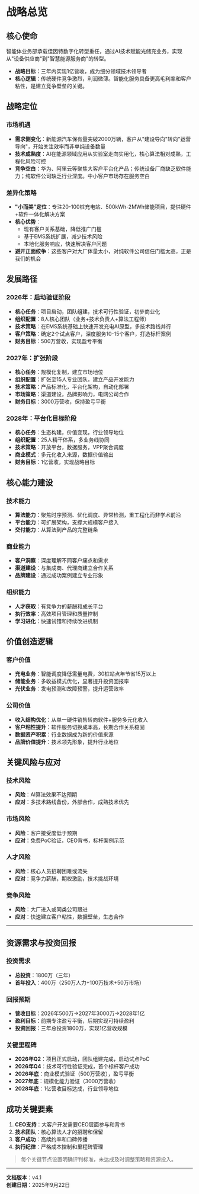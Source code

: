 # 战略总览

## 核心使命
智能体业务部承载佳因特数字化转型重任，通过AI技术赋能光储充业务，实现从"设备供应商"到"智慧能源服务商"的转型。

- **战略目标**：三年内实现1亿营收，成为细分领域技术领导者
- **核心逻辑**：传统硬件竞争激烈，利润微薄。智能化服务具备更高毛利率和客户粘性，是建立竞争壁垒的关键。

## 战略定位

### 市场机遇
- **需求侧变化**：新能源汽车保有量突破2000万辆，客户从"建设导向"转向"运营导向"，开始关注效率而非单纯设备数量
- **技术成熟度**：AI在能源领域应用从实验室走向实用化，核心算法相对成熟，工程化风险可控
- **竞争空白**：华为、阿里云等聚焦大客户平台化产品；传统设备厂商缺乏软件能力；纯软件公司缺乏行业深度。中小客户市场存在服务空白

### 差异化策略
- **"小而美"定位**：专注20-100桩充电站、500kWh-2MWh储能项目，提供硬件+软件一体化解决方案
- **核心优势**：
  - 现有客户关系基础，降低推广门槛
  - 基于EMS系统扩展，减少技术风险
  - 本地化服务响应，快速解决客户问题
- **避开正面绞争**：这些客户对大厂体量太小，对纯软件公司信任门槛太高，正是我们的机会

## 发展路径

### 2026年：启动验证阶段
- **核心任务**：项目启动，团队组建，技术可行性验证，初步商业化
- **组织配置**：8人核心团队（业务+技术负责人+算法工程师）
- **技术策略**：在EMS系统基础上快速开发充电AI原型，多技术路线并行
- **客户策略**：确定2个试点客户，深度服务10-15个客户，打造标杆案例
- **财务目标**：500万营收，实现盈亏平衡

### 2027年：扩张阶段
- **核心任务**：规模化复制，建立市场地位
- **组织配置**：扩张至15人专业团队，建立产品开发能力
- **技术策略**：产品标准化，平台化架构，自动化部署
- **市场策略**：渠道建设，品牌影响力，电网公司合作
- **财务目标**：3000万营收，保持盈亏平衡

### 2028年：平台化目标阶段
- **核心任务**：生态构建，价值变现，行业领导地位
- **组织配置**：25人精干体系，多业务线协同
- **技术策略**：开放平台，数据服务，VPP聚合调度
- **商业模式**：多元化收入来源，数据价值输出
- **财务目标**：1亿营收，实现战略目标

## 核心能力建设

### 技术能力
- **算法能力**：聚焦时序预测、优化调度、异常检测，重工程化而非学术前沿
- **平台能力**：可扩展架构，支撑大规模客户接入
- **交付能力**：从算法到产品的完整链条

### 商业能力
- **客户洞察**：深度理解不同客户痛点和需求
- **渠道建设**：与集成商、代理商建立合作关系
- **品牌建设**：通过成功案例建立专业形象

### 组织能力
- **人才获取**：有竞争力的薪酬和成长平台
- **执行效率**：高效项目管理和质量控制
- **学习进化**：快速试错和持续改进机制

## 价值创造逻辑

### 客户价值
- **充电业务**：智能调度降低需量电费，30桩站点年节省15万以上
- **储能业务**：多收益模式优化，显著提升投资回报率
- **光伏业务**：发电预测和故障预警，提升运营效率

### 公司价值
- **收入结构优化**：从单一硬件销售转向软件+服务多元化收入
- **客户粘性提升**：软件服务切换成本高，长期合作关系稳固
- **数据资产积累**：行业数据成为新的价值来源
- **品牌价值提升**：技术领先形象，提升行业地位

## 关键风险与应对

### 技术风险
- **风险**：AI算法效果不达预期
- **应对**：多技术路线备份，外部合作，成熟技术优先

### 市场风险
- **风险**：客户接受度低于预期
- **应对**：免费PoC验证，CEO背书，标杆案例示范

### 人才风险
- **风险**：核心人员招聘困难或流失
- **应对**：竞争力薪酬，期权激励，技术挑战环境

### 竞争风险
- **风险**：大厂进入或同类公司跟进
- **应对**：快速建立客户粘性，数据壁垒，生态合作

---

## 资源需求与投资回报

### 投资需求
- **总投资**：1800万（三年）
- **首年投入**：400万（250万人力+100万技术+50万市场）

### 回报预期
- **营收目标**：2026年500万→2027年3000万→2028年1亿
- **盈利目标**：前期专注盈亏平衡，后期实现可持续盈利
- **投资回报**：三年总投资1800万，实现1亿营收规模

### 关键里程碑
- **2026年Q2**：项目正式启动，团队组建完成，启动试点PoC
- **2026年Q4**：技术可行性验证完成，首个标杆客户成功
- **2026年底**：商业模式验证（500万营收），盈亏平衡
- **2027年底**：规模化能力验证（3000万营收）
- **2028年底**：1亿营收目标达成，行业领导地位

## 成功关键要素

1. **CEO支持**：大客户开发需要CEO层面参与和背书
2. **技术团队**：核心算法人才的招聘和保留
3. **客户成功**：高续约率和口碑传播
4. **执行纪律**：严格成本控制和里程碑管理

> 每个关键节点设置明确评判标准，未达成及时调整策略和资源投入。

---

**文档版本**：v4.1  
**创建日期**：2025年9月22日
